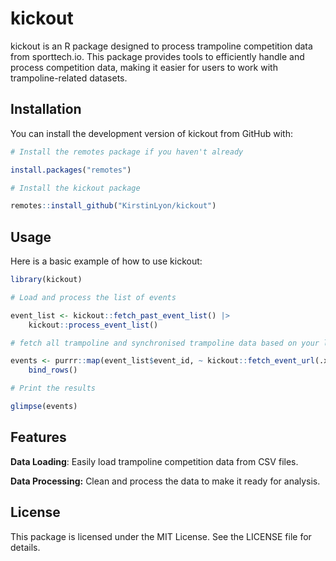 # kickout

kickout is an R package designed to process trampoline competition data from sporttech.io. This package provides tools to efficiently handle and process competition data, making it easier for users to work with trampoline-related datasets.

## Installation

You can install the development version of kickout from GitHub with:

``` r
# Install the remotes package if you haven't already

install.packages("remotes")

# Install the kickout package

remotes::install_github("KirstinLyon/kickout")
```

## Usage

Here is a basic example of how to use kickout:

``` r
library(kickout)

# Load and process the list of events

event_list <- kickout::fetch_past_event_list() |> 
    kickout::process_event_list()

# fetch all trampoline and synchronised trampoline data based on your list and add date and rules.

events <- purrr::map(event_list$event_id, ~ kickout::fetch_event_url(.x, event_list)) |>
    bind_rows()

# Print the results

glimpse(events)
```

## Features

**Data Loading**: Easily load trampoline competition data from CSV files.

**Data Processing:** Clean and process the data to make it ready for analysis.

## License

This package is licensed under the MIT License. See the LICENSE file for details.
